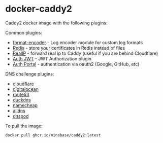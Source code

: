 # docker-caddy2

Caddy2 docker image with the following plugins:

Common plugins:
- [format-encoder](https://github.com/caddyserver/format-encoder) - Log encoder module for custom log formats
- [Redis](https://github.com/gamalan/caddy-tlsredis) - store your certificates in Redis instead of files
- [RealIP](https://github.com/kirsch33/realip) - forward real ip to Caddy (useful if you are behind Cloudflare)
- [Auth JWT](https://github.com/greenpau/caddy-auth-jwt) - JWT Authorization plugin
- [Auth Portal](https://github.com/greenpau/caddy-auth-portal) - authentication via oauth2 (Google, GitHub, etc)

DNS challenge plugins:
- [cloudflare](https://github.com/caddy-dns/cloudflare)
- [digitalocean](https://github.com/caddy-dns/digitalocean)
- [route53](https://github.com/caddy-dns/route53)
- [duckdns](https://github.com/caddy-dns/duckdns)
- [namecheap](https://github.com/caddy-dns/namecheap)
- [alidns](https://github.com/caddy-dns/alidns)
- [dnspod](https://github.com/caddy-dns/dnspod)

To pull the image:

`docker pull ghcr.io/ninebase/caddy2:latest`
